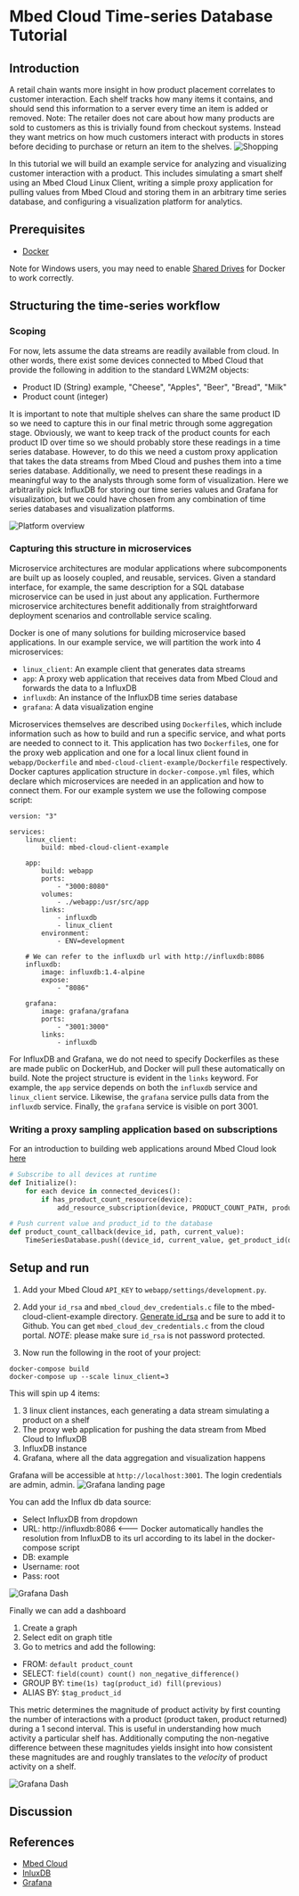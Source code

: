 # Mbed Cloud Time-series Database Tutorial

## Introduction
A retail chain wants more insight in how product placement correlates to customer interaction. 
Each shelf tracks how many items it contains, and should send this information to a server every time an item is added or removed.
Note: The retailer does not care about how many products are sold to customers as this is trivially found from checkout systems. 
Instead they want metrics on how much customers interact with products in stores before deciding to purchase or return an item to the shelves.
![Shopping](https://github.com/ARMmbed/mbed-cloud-tutorial-python-influxdb/blob/master/docs/images/shopping.png)

In this tutorial we will build an example service for analyzing and visualizing customer interaction with a product. 
This includes simulating a smart shelf using an Mbed Cloud Linux Client, writing a simple proxy application for pulling values from Mbed Cloud and storing them in an arbitrary time series database, and configuring a visualization platform for analytics.

## Prerequisites 

- [Docker](https://docs.docker.com/install/#supported-platforms)

Note for Windows users, you may need to enable [Shared Drives](https://docs.docker.com/docker-for-windows/#shared-drives) for Docker to work correctly.
## Structuring the time-series workflow 

### Scoping
For now, lets assume the data streams are readily available from cloud. In other words, there exist some devices connected to Mbed Cloud that provide the following in addition to the standard LWM2M objects:

* Product ID    (String) example, "Cheese", "Apples", "Beer", "Bread", "Milk"
* Product count (integer)

It is important to note that multiple shelves can share the same product ID so we need to capture this in our final metric through some aggregation stage.
Obviously, we want to keep track of the product counts for each product ID over time so we should probably store these readings in a time series database. 
However, to do this we need a custom proxy application that takes the data streams from Mbed Cloud and pushes them into a time series database.
Additionally, we need to present these readings in a meaningful way to the analysts through some form of visualization.
Here we arbitrarily pick InfluxDB for storing our time series values and Grafana for visualization, but we could have chosen from any combination of time series databases and visualization platforms.


![Platform overview](https://github.com/ARMmbed/mbed-cloud-tutorial-python-influxdb/blob/master/docs/images/cola-overview-trimmed.png)

### Capturing this structure in microservices

Microservice architectures are modular applications where subcomponents are built up as loosely coupled, and reusable, services. Given a standard interface, for example, the same description for a SQL database microservice can be used in just about any application. Furthermore microservice architectures benefit additionally from straightforward deployment scenarios and controllable service scaling. 

Docker is one of many solutions for building microservice based applications. In our example service, we will partition the work into 4 microservices:
- `linux_client`: An example client that generates data streams
- `app`: A proxy web application that receives data from Mbed Cloud and forwards the data to a InfluxDB
- `influxdb`: An instance of the InfluxDB time series database
- `grafana`: A data visualization engine

Microservices themselves are described using `Dockerfile`s, which include information such as how to build and run a specific service, and what ports are needed to connect to it. This application has two `Dockerfile`s, one for the proxy web application and one for a local linux client found in `webapp/Dockerfile` and `mbed-cloud-client-example/Dockerfile` respectively. 
Docker captures application structure in `docker-compose.yml` files, which declare which microservices are needed in an application and how to connect them. 
For our example system we use the following compose script:

```
version: "3"

services:
    linux_client:
        build: mbed-cloud-client-example

    app:
        build: webapp
        ports:
            - "3000:8080"
        volumes:
            - ./webapp:/usr/src/app
        links:
            - influxdb
            - linux_client
        environment:
            - ENV=development

    # We can refer to the influxdb url with http://influxdb:8086
    influxdb:
        image: influxdb:1.4-alpine
        expose:
            - "8086"

    grafana:
        image: grafana/grafana
        ports:
            - "3001:3000"
        links:
            - influxdb
```

For InfluxDB and Grafana, we do not need to specify Dockerfiles as these are made public on DockerHub, and Docker will pull these automatically on build. Note the project structure is evident in the `links` keyword. For example, the `app` service depends on both the `influxdb` service and `linux_client` service. Likewise, the `grafana` service pulls data from the `influxdb` service. Finally, the `grafana` service is visible on port 3001.

### Writing a proxy sampling application based on subscriptions
For an introduction to building web applications around Mbed Cloud look [here]()
```python
# Subscribe to all devices at runtime
def Initialize():
    for each device in connected_devices():
        if has_product_count_resource(device):
            add_resource_subscription(device, PRODUCT_COUNT_PATH, product_count_callback)

# Push current value and product_id to the database
def product_count_callback(device_id, path, current_value):
    TimeSeriesDatabase.push((device_id, current_value, get_product_id(device_id)))
```

## Setup and run

1. Add your Mbed Cloud `API_KEY` to `webapp/settings/development.py`.
1. Add your `id_rsa` and `mbed_cloud_dev_credentials.c` file to the mbed-cloud-client-example directory. [Generate id_rsa](https://help.github.com/articles/generating-a-new-ssh-key-and-adding-it-to-the-ssh-agent/#platform-windows) and be sure to add it to Github. You can get `mbed_cloud_dev_credentials.c` from the cloud portal. *NOTE*: please make sure `id_rsa` is not password protected.

1. Now run the following in the root of your project:

```
docker-compose build
docker-compose up --scale linux_client=3
```

This will spin up 4 items:

1. 3 linux client instances, each generating a data stream simulating a product on a shelf
1. The proxy web application for pushing the data stream from Mbed Cloud to InfluxDB
1. InfluxDB instance
1. Grafana, where all the data aggregation and visualization happens


Grafana will be accessible at `http://localhost:3001`. The login credentials are admin, admin.
![Grafana landing page](https://github.com/ARMmbed/mbed-cloud-tutorial-python-influxdb/blob/master/docs/images/grafana-login.png)

You can add the Influx db data source:
* Select InfluxDB from dropdown
* URL: http://influxdb:8086 <--- Docker automatically handles the resolution from InfluxDB to its url according to its label in the docker-compose script
* DB: example
* Username: root
* Pass: root

![Grafana Dash](https://github.com/ARMmbed/mbed-cloud-tutorial-python-influxdb/blob/master/docs/images/grafana-data-source.png)

Finally we can add a dashboard

1. Create a graph
1. Select edit on graph title
1. Go to metrics and add the following:
  - FROM: `default product_count`
  - SELECT: `field(count) count() non_negative_difference()`
  - GROUP BY: `time(1s) tag(product_id) fill(previous)`
  - ALIAS BY: `$tag_product_id`

This metric determines the magnitude of product activity by first counting the number of interactions with a product (product taken, product returned) during a 1 second interval. This is useful in understanding how much activity a particular shelf has. Additionally computing the non-negative difference between these magnitudes yields insight into how consistent these magnitudes are and roughly translates to the *velocity* of product activity on a shelf. 

![Grafana Dash](https://github.com/ARMmbed/mbed-cloud-tutorial-python-influxdb/blob/master/docs/images/grafana-cola.png)

## Discussion

## References

* [Mbed Cloud](https://cloud.mbed.com/docs/v1.2/introduction/index.html)
* [InluxDB](https://www.influxdata.com/time-series-platform/influxdb/)
* [Grafana](https://grafana.com/)
